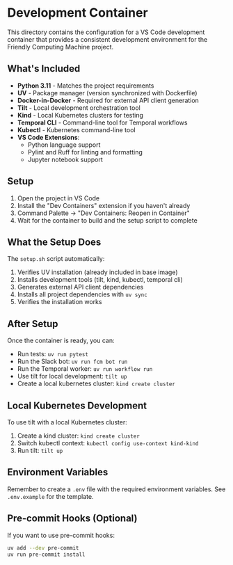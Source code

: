 # Development Container

This directory contains the configuration for a VS Code development container that provides a consistent development environment for the Friendly Computing Machine project.

## What's Included

- **Python 3.11** - Matches the project requirements
- **UV** - Package manager (version synchronized with Dockerfile)
- **Docker-in-Docker** - Required for external API client generation
- **Tilt** - Local development orchestration tool
- **Kind** - Local Kubernetes clusters for testing
- **Temporal CLI** - Command-line tool for Temporal workflows
- **Kubectl** - Kubernetes command-line tool
- **VS Code Extensions**:
  - Python language support
  - Pylint and Ruff for linting and formatting
  - Jupyter notebook support

## Setup

1. Open the project in VS Code
2. Install the "Dev Containers" extension if you haven't already
3. Command Palette → "Dev Containers: Reopen in Container"
4. Wait for the container to build and the setup script to complete

## What the Setup Does

The `setup.sh` script automatically:
1. Verifies UV installation (already included in base image)
2. Installs development tools (tilt, kind, kubectl, temporal cli)
3. Generates external API client dependencies 
4. Installs all project dependencies with `uv sync`
5. Verifies the installation works

## After Setup

Once the container is ready, you can:
- Run tests: `uv run pytest`
- Run the Slack bot: `uv run fcm bot run`
- Run the Temporal worker: `uv run workflow run`
- Use tilt for local development: `tilt up`
- Create a local kubernetes cluster: `kind create cluster`

## Local Kubernetes Development

To use tilt with a local Kubernetes cluster:
1. Create a kind cluster: `kind create cluster`
2. Switch kubectl context: `kubectl config use-context kind-kind`
3. Run tilt: `tilt up`

## Environment Variables

Remember to create a `.env` file with the required environment variables. See `.env.example` for the template.

## Pre-commit Hooks (Optional)

If you want to use pre-commit hooks:
```bash
uv add --dev pre-commit
uv run pre-commit install
```
